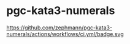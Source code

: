 # pgc-kata3-numerals

https://github.com/zephmann/pgc-kata3-numerals/actions/workflows/ci.yml/badge.svg